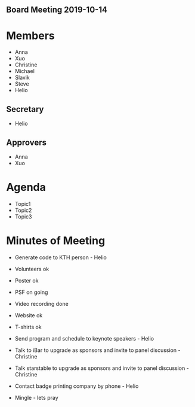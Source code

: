 Board Meeting 2019-10-14
------------------------

# Members
* Anna
* Xuo
* Christine
* Michael
* Slavik
* Steve
* Helio

## Secretary
* Helio

## Approvers
* Anna
* Xuo

# Agenda
* Topic1
* Topic2
* Topic3

# Minutes of Meeting
  * Generate code to KTH person - Helio
  * Volunteers ok
  * Poster ok
  * PSF on going
  * Video recording done
  * Website ok
  * T-shirts ok
  
  * Send program and schedule to keynote speakers - Helio
  * Talk to iBar to upgrade as sponsors and invite to panel discussion - Christine
  * Talk starstable to upgrade as sponsors and invite to panel discussion - Christine
  * Contact badge printing company by phone - Helio
  * Mingle - lets pray
